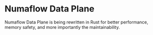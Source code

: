# Numaflow Data Plane

Numaflow Data Plane is being rewritten in Rust for better performance, memory safety, and more importantly the
maintainability.
